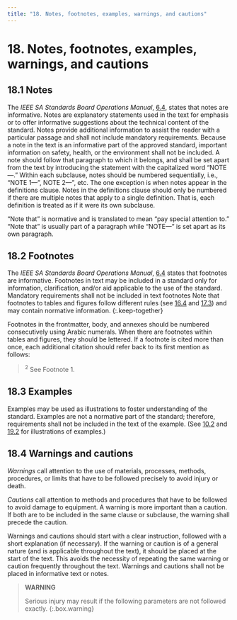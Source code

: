 ```yaml
---
title: "18. Notes, footnotes, examples, warnings, and cautions"
---
```


# 18. Notes, footnotes, examples, warnings, and cautions

## 18.1 Notes

The *IEEE SA Standards Board Operations Manual*, [6.4](https://standards.ieee.org/about/policies/opman/sect6/#6.4), states that notes are informative. Notes are explanatory statements used in the text for emphasis or to offer informative suggestions about the technical content of the standard. Notes provide additional information to assist the reader with a particular passage and shall not include mandatory requirements. Because a note in the text is an informative part of the approved standard, important information on safety, health, or the environment shall not be included. A note should follow that paragraph to which it belongs, and shall be set apart from the text by introducing the statement with the capitalized word “<span class="allsmallcaps">NOTE</span>—.” Within each subclause, notes should be numbered sequentially, i.e., “<span class="allsmallcaps">NOTE 1</span>—”, <span class="allsmallcaps">NOTE 2</span>—”, etc. The one exception is when notes appear in the definitions clause. Notes in the definitions clause should only be numbered if there are multiple notes that apply to a single definition. That is, each definition is treated as if it were its own subclause.

“Note that” is normative and is translated to mean “pay special attention to.” “Note that” is usually part of a paragraph while “<span class="allsmallcaps">NOTE</span>—” is set apart as its own paragraph.

## 18.2 Footnotes

The *IEEE SA Standards Board Operations Manual*, [6.4](https://standards.ieee.org/about/policies/opman/sect6/#6.4) states that footnotes are informative. Footnotes in text may be included in a standard only for information, clarification, and/or aid applicable to the use of the standard. Mandatory requirements shall not be included in text footnotes Note that footnotes to tables and figures follow different rules (see [16.4](16.html#164-notes-and-footnotes-to-tables) and [17.3](17.html#173-notes-and-footnotes-to-figures)) and may contain normative information.
{:.keep-together}

Footnotes in the frontmatter, body, and annexes should be numbered consecutively using Arabic numerals. When there are footnotes within tables and figures, they should be lettered. If a footnote is cited more than once, each additional citation should refer back to its first mention as follows:

><sup>2</sup> See Footnote 1.

## 18.3 Examples

Examples may be used as illustrations to foster understanding of the standard. Examples are not a normative part of the standard; therefore, requirements shall not be included in the text of the example. (See [10.2](10.html#102-that-and-which) and [19.2](19.html#192-citing-standards-in-a-bibliography) for illustrations of examples.)

## 18.4 Warnings and cautions

*Warnings* call attention to the use of materials, processes, methods, procedures, or limits that have to be followed precisely to avoid injury or death.

*Cautions* call attention to methods and procedures that have to be followed to avoid damage to equipment. A warning is more important than a caution. If both are to be included in the same clause or subclause, the warning shall precede the caution.

Warnings and cautions should start with a clear instruction, followed with a short explanation (if necessary). If the warning or caution is of a general nature (and is applicable throughout the text), it should be placed at the start of the text. This avoids the necessity of repeating the same warning or caution frequently throughout the text. Warnings and cautions shall not be placed in informative text or notes.

> **WARNING**
>
> Serious injury may result if the following parameters are not followed exactly.
{:.box.warning}
